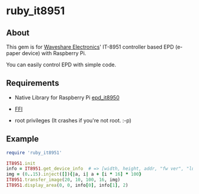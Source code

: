 # ruby_it8951

## About

This gem is for [Waveshare Electronics](https://www.waveshare.com "Waveshare website")' IT-8951 controller based EPD (e-paper device) with Raspberry Pi. 

You can easily control EPD with simple code.

## Requirements

 - Native Library for Raspberry Pi [epd_it8950](https://github.com/yagshi/epd_it8951)
 
 - [FFI](https://github.com/ffi/ffi)

 - root privileges (It crashes if you're not root. :-p)

## Example

```Ruby
require 'ruby_it8951'

IT8951.init
info = IT8951.get_device_info  # => [width, height, addr, "fw ver", "lut ver"]
img = (0..15).inject([]){|a, i| a + [i * 16] * 100}
IT8951.transfer_image(20, 10, 100, 16, img)
IT8951.display_area(0, 0, info[0], info[1], 2)
```

